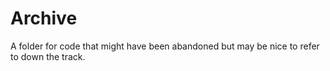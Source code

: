 # Archive

A folder for code that might have been abandoned but may be nice to refer to down the track.
